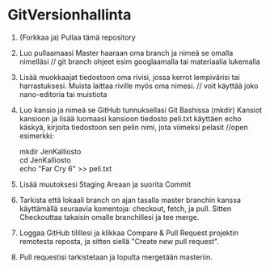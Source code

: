 # GitVersionhallinta

1. (Forkkaa ja) Pullaa tämä repository
2. Luo pullaamaasi Master haaraan oma branch ja nimeä se omalla nimelläsi // git branch ohjeet esim googlaamalla tai  materiaalia lukemalla
3. Lisää muokkaajat tiedostoon oma rivisi, jossa kerrot lempivärisi tai harrastuksesi. Muista laittaa riville myös oma nimesi. // voit käyttää joko nano-editoria tai muistiota
4. Luo kansio ja nimeä se GitHub tunnuksellasi Git Bashissa (mkdir) Kansiot kansioon ja lisää luomaasi kansioon tiedosto peli.txt käyttäen echo käskyä, kirjoita tiedostoon sen pelin nimi, jota viimeksi pelasit //open esimerkki:  
 
      mkdir JenKalliosto  
      cd JenKalliosto  
      echo "Far Cry 6" >> peli.txt
      
5. Lisää muutoksesi Staging Areaan ja suorita Commit
6. Tarkista että lokaali branch on ajan tasalla master branchin kanssa käyttämällä seuraavia komentoja: checkout, fetch, ja pull. Sitten Checkouttaa takaisin omalle branchillesi ja tee merge.
7. Loggaa GitHub tilillesi ja klikkaa Compare & Pull Request projektin remotesta reposta, ja sitten siellä "Create new pull request".
8. Pull requestisi tarkistetaan ja lopulta mergetään masteriin.
